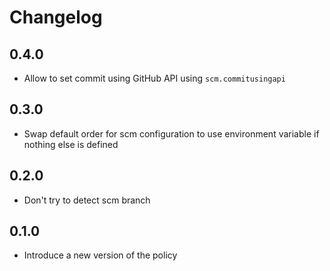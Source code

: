 # Changelog

## 0.4.0

* Allow to set commit using GitHub API using `scm.commitusingapi`

## 0.3.0

* Swap default order for scm configuration to use environment variable if nothing else is defined

## 0.2.0

* Don't try to detect scm branch

## 0.1.0

* Introduce a new version of the policy
